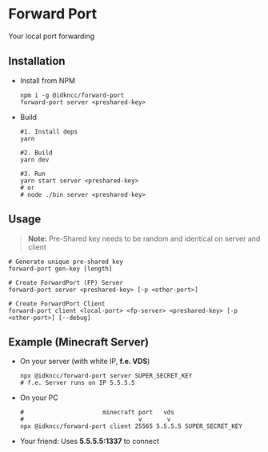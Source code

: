 # Forward Port
Your local port forwarding

## Installation
- Install from NPM
  ```shell
  npm i -g @idkncc/forward-port
  forward-port server <preshared-key>
  ```
- Build
  ```shell
  #1. Install deps
  yarn
  
  #2. Build
  yarn dev
    
  #3. Run
  yarn start server <preshared-key>
  # or
  # node ./bin server <preshared-key>
  ```

## Usage
> **Note:** Pre-Shared key needs to be random and identical on server and client
```shell
# Generate unique pre-shared key
forward-port gen-key [length]

# Create ForwardPort (FP) Server
forward-port server <preshared-key> [-p <other-port>]

# Create ForwardPort Client
forward-port client <local-port> <fp-server> <preshared-key> [-p <other-port>] [--debug]
```

## Example (Minecraft Server)
- On your server (with white IP, **f.e. VDS**)
  ```shell
  npx @idkncc/forward-port server SUPER_SECRET_KEY
  # f.e. Server runs on IP 5.5.5.5
  ```
- On your PC
  ```shell
  #                      minecraft port   vds
  #                                v       v
  npx @idkncc/forward-port client 25565 5.5.5.5 SUPER_SECRET_KEY
  ```
- Your friend: Uses **5.5.5.5:1337** to connect
